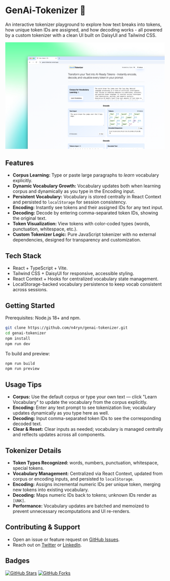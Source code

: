 # GenAi-Tokenizer 🧠

An interactive tokenizer playground to explore how text breaks into tokens, how unique token IDs are assigned, and how decoding works - all powered by a custom tokenizer with a clean UI built on DaisyUI and Tailwind CSS.

![Project Screenshot](./public/project.png)

## Features

- **Corpus Learning:** Type or paste large paragraphs to _learn_ vocabulary explicitly.
- **Dynamic Vocabulary Growth:** Vocabulary updates both when learning corpus and dynamically as you type in the Encoding input.
- **Persistent Vocabulary:** Vocabulary is stored centrally in React Context and persisted to `localStorage` for session consistency.
- **Encoding:** Instantly see tokens and their assigned IDs for any text input.
- **Decoding:** Decode by entering comma-separated token IDs, showing the original text.
- **Token Visualization:** View tokens with color-coded types (words, punctuation, whitespace, etc.).
- **Custom Tokenizer Logic:** Pure JavaScript tokenizer with no external dependencies, designed for transparency and customization.

## Tech Stack

- React + TypeScript + Vite.
- Tailwind CSS + DaisyUI for responsive, accessible styling.
- React Context + Hooks for centralized vocabulary state management.
- LocalStorage-backed vocabulary persistence to keep vocab consistent across sessions.

## Getting Started

Prerequisites: Node.js 18+ and npm.

```bash
git clone https://github.com/n4ryn/genai-tokenizer.git
cd genai-tokenizer
npm install
npm run dev
```

To build and preview:

```bash
npm run build
npm run preview
```

## Usage Tips

- **Corpus:** Use the default corpus or type your own text — click "Learn Vocabulary" to update the vocabulary from the corpus explicitly.
- **Encoding:** Enter any text prompt to see tokenization live; vocabulary updates dynamically as you type here as well.
- **Decoding:** Input comma-separated token IDs to see the corresponding decoded text.
- **Clear & Reset:** Clear inputs as needed; vocabulary is managed centrally and reflects updates across all components.

## Tokenizer Details

- **Token Types Recognized:** words, numbers, punctuation, whitespace, special tokens.
- **Vocabulary Management:** Centralized via React Context, updated from corpus or encoding inputs, and persisted to `localStorage`.
- **Encoding:** Assigns incremental numeric IDs per unique token, merging new tokens into existing vocabulary.
- **Decoding:** Maps numeric IDs back to tokens; unknown IDs render as `[UNK]`.
- **Performance:** Vocabulary updates are batched and memoized to prevent unnecessary recomputations and UI re-renders.

## Contributing & Support

- Open an issue or feature request on [GitHub Issues](https://github.com/n4ryn/genai-tokenizer/issues).
- Reach out on [Twitter](https://x.com/n4ryn_) or [LinkedIn](https://www.linkedin.com/in/n4ryn/).

## Badges

[![GitHub Stars](https://img.shields.io/github/stars/n4ryn/genai-tokenizer?style=for-the-badge&color=1a1b27&logo=github&logoColor=FFFFFF)](https://github.com/n4ryn/genai-tokenizer/stargazers)
[![GitHub Forks](https://img.shields.io/github/forks/n4ryn/genai-tokenizer?style=for-the-badge&color=1a1b27&logo=github&logoColor=FFFFFF)](https://github.com/n4ryn/genai-tokenizer/network)
